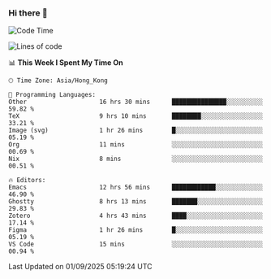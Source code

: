 ### Hi there 👋

<!--
**nicehiro/nicehiro** is a ✨ _special_ ✨ repository because its `README.md` (this file) appears on your GitHub profile.

Here are some ideas to get you started:

- 🔭 I’m currently working on ...
- 🌱 I’m currently learning ...
- 👯 I’m looking to collaborate on ...
- 🤔 I’m looking for help with ...
- 💬 Ask me about ...
- 📫 How to reach me: ...
- 😄 Pronouns: ...
- ⚡ Fun fact: ...
-->

<!--START_SECTION:waka-->
![Code Time](http://img.shields.io/badge/Code%20Time-964%20hrs%206%20mins-blue)

![Lines of code](https://img.shields.io/badge/From%20Hello%20World%20I%27ve%20Written-1.9%20million%20lines%20of%20code-blue)

📊 **This Week I Spent My Time On** 

```text
🕑︎ Time Zone: Asia/Hong_Kong

💬 Programming Languages: 
Other                    16 hrs 30 mins      ███████████████░░░░░░░░░░   59.82 % 
TeX                      9 hrs 10 mins       ████████░░░░░░░░░░░░░░░░░   33.21 % 
Image (svg)              1 hr 26 mins        █░░░░░░░░░░░░░░░░░░░░░░░░   05.19 % 
Org                      11 mins             ░░░░░░░░░░░░░░░░░░░░░░░░░   00.69 % 
Nix                      8 mins              ░░░░░░░░░░░░░░░░░░░░░░░░░   00.51 % 

🔥 Editors: 
Emacs                    12 hrs 56 mins      ████████████░░░░░░░░░░░░░   46.90 % 
Ghostty                  8 hrs 13 mins       ███████░░░░░░░░░░░░░░░░░░   29.83 % 
Zotero                   4 hrs 43 mins       ████░░░░░░░░░░░░░░░░░░░░░   17.14 % 
Figma                    1 hr 26 mins        █░░░░░░░░░░░░░░░░░░░░░░░░   05.19 % 
VS Code                  15 mins             ░░░░░░░░░░░░░░░░░░░░░░░░░   00.94 % 
```


 Last Updated on 01/09/2025 05:19:24 UTC
<!--END_SECTION:waka-->

